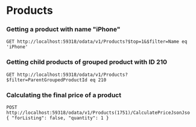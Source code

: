 # Products

### **Getting a product with name "iPhone"**

```
GET http://localhost:59318/odata/v1/Products?$top=1&$filter=Name eq 'iPhone'
```

### **Getting child products of grouped product with ID 210**

```
GET http://localhost:59318/odata/v1/Products?$filter=ParentGroupedProductId eq 210
```

### Calculating the final price of a product

```
POST http://localhost:59318/odata/v1/Products(1751)/CalculatePriceJsonJso
{ "forListing": false, "quantity": 1 }
```
